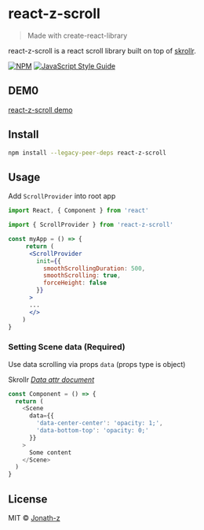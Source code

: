 # react-z-scroll

> Made with create-react-library

react-z-scroll is a react scroll library built on top of [skrollr](https://github.com/Prinzhorn/skrollr).

[![NPM](https://img.shields.io/npm/v/react-z-scroll.svg)](https://www.npmjs.com/package/react-z-scroll) [![JavaScript Style Guide](https://img.shields.io/badge/code_style-standard-brightgreen.svg)](https://standardjs.com)

## DEM0

[react-z-scroll demo](https://react-z-scroll-demo-butik004.vercel.app)

## Install

```bash
npm install --legacy-peer-deps react-z-scroll
```

## Usage

Add `ScrollProvider` into root app

```jsx
import React, { Component } from 'react'

import { ScrollProvider } from 'react-z-scroll'

const myApp = () => {
     return (
      <ScrollProvider
        init={{
          smoothScrollingDuration: 500,
          smoothScrolling: true,
          forceHeight: false
        }}
      >
      ...
      </>
    )
}
```

### Setting Scene data (Required)

Use data scrolling via props `data` (props type is object)

Skrollr [_Data attr document_](https://github.com/Prinzhorn/skrollr#absolute-vs-relative-mode)

```js
const Component = () => {
  return (
    <Scene
      data={{
        'data-center-center': 'opacity: 1;',
        'data-bottom-top': 'opacity: 0;'
      }}
    >
      Some content
    </Scene>
  )
}
```

## License

MIT © [Jonath-z](https://github.com/Jonath-z)
